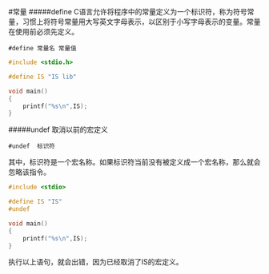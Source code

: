 #常量
#####define
C语言允许将程序中的常量定义为一个标识符，称为符号常量，习惯上将符号常量用大写英文字母表示，以区别于小写字母表示的变量。常量在使用前必须先定义。
```text
#define 常量名 常量值
```
```c
#include <stdio.h>

#define IS "IS lib"

void main()
{
	printf("%s\n",IS);
}
```
#####undef
取消以前的宏定义
```text
#undef	标识符
```
其中，标识符是一个宏名称。如果标识符当前没有被定义成一个宏名称，那么就会忽略该指令。
```c
#include <stdio>

#define IS "IS"
#undef

void main()
{
	printf("%s\n",IS);
}
```
执行以上语句，就会出错，因为已经取消了IS的宏定义。